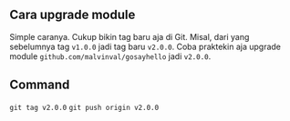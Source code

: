 ## Cara upgrade module

Simple caranya. Cukup bikin tag baru aja di Git. Misal, dari yang sebelumnya tag `v1.0.0` jadi tag baru `v2.0.0`. Coba praktekin aja upgrade module `github.com/malvinval/gosayhello` jadi `v2.0.0`.

## Command

`git tag v2.0.0`
`git push origin v2.0.0`